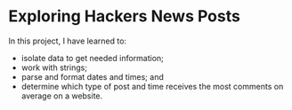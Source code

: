 # Exploring Hackers News Posts
In this project, I have learned to:
- isolate data to get needed information;
- work with strings;
- parse and format dates and times; and
- determine which type of post and time receives the most comments on average on a website.
